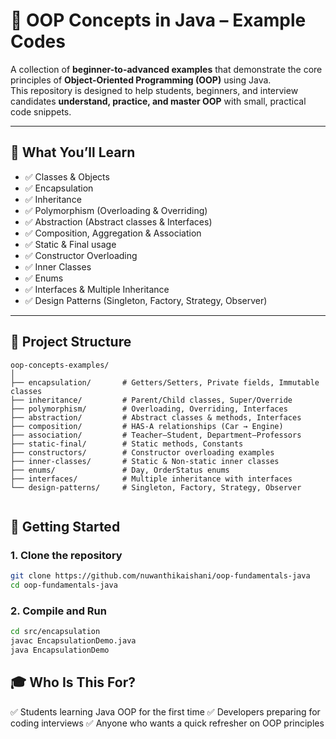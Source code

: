 # 📘 OOP Concepts in Java – Example Codes  

A collection of **beginner-to-advanced examples** that demonstrate the core principles of **Object-Oriented Programming (OOP)** using Java.  
This repository is designed to help students, beginners, and interview candidates **understand, practice, and master OOP** with small, practical code snippets.  

---

## 🎯 What You’ll Learn
- ✅ Classes & Objects  
- ✅ Encapsulation  
- ✅ Inheritance  
- ✅ Polymorphism (Overloading & Overriding)  
- ✅ Abstraction (Abstract classes & Interfaces)  
- ✅ Composition, Aggregation & Association  
- ✅ Static & Final usage  
- ✅ Constructor Overloading  
- ✅ Inner Classes  
- ✅ Enums  
- ✅ Interfaces & Multiple Inheritance  
- ✅ Design Patterns (Singleton, Factory, Strategy, Observer)  

---
## 📂 Project Structure


```text
oop-concepts-examples/
│
├── encapsulation/       # Getters/Setters, Private fields, Immutable classes
├── inheritance/         # Parent/Child classes, Super/Override
├── polymorphism/        # Overloading, Overriding, Interfaces
├── abstraction/         # Abstract classes & methods, Interfaces
├── composition/         # HAS-A relationships (Car → Engine)
├── association/         # Teacher–Student, Department–Professors
├── static-final/        # Static methods, Constants
├── constructors/        # Constructor overloading examples
├── inner-classes/       # Static & Non-static inner classes
├── enums/               # Day, OrderStatus enums
├── interfaces/          # Multiple inheritance with interfaces
└── design-patterns/     # Singleton, Factory, Strategy, Observer


```

## 🚀 Getting Started
### 1. Clone the repository
```bash
git clone https://github.com/nuwanthikaishani/oop-fundamentals-java
cd oop-fundamentals-java
```

### 2. Compile and Run
```bash
cd src/encapsulation
javac EncapsulationDemo.java
java EncapsulationDemo
```

## 🎓 Who Is This For?
✅ Students learning Java OOP for the first time
✅ Developers preparing for coding interviews
✅ Anyone who wants a quick refresher on OOP principles




